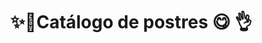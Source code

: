 <!DOCTYPE html>
<html lang="es">
<head>
    <meta charset="UTF-8"> 
    <title>Catálogo</title>
    <link rel="stylesheet" href="style.css">
</head>
<body>
    <div class="marquee">
        <h1 class="titulo-desplazable">✨🥧Catálogo de postres 😋 👌 </h1>
    </div>
</body>
</html>

